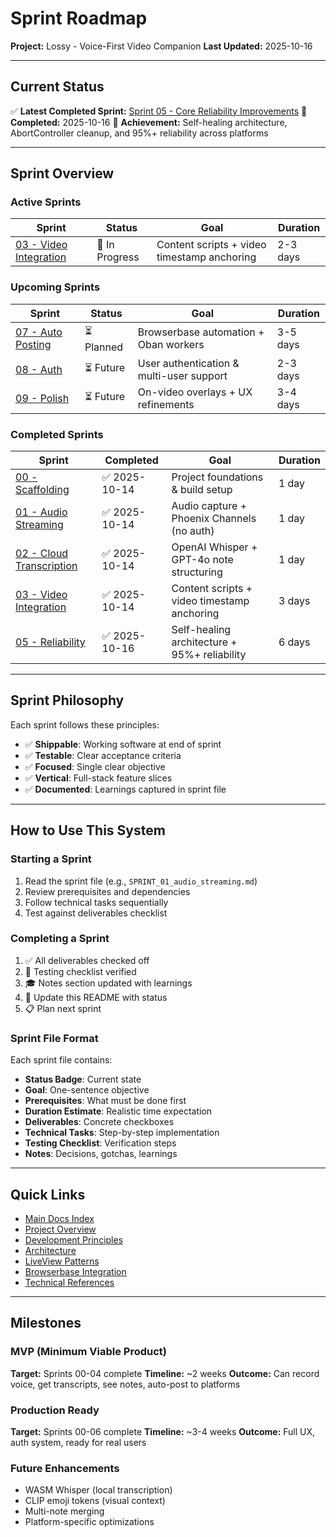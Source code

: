 # Sprint Roadmap

**Project:** Lossy - Voice-First Video Companion
**Last Updated:** 2025-10-16

---

## Current Status

✅ **Latest Completed Sprint:** [Sprint 05 - Core Reliability Improvements](./archive/SPRINT_05_reliability_improvements.md)
📅 **Completed:** 2025-10-16
🎯 **Achievement:** Self-healing architecture, AbortController cleanup, and 95%+ reliability across platforms

---

## Sprint Overview

### Active Sprints

| Sprint | Status | Goal | Duration |
|--------|--------|------|----------|
| [03 - Video Integration](./SPRINT_03_video_integration.md) | 🚧 In Progress | Content scripts + video timestamp anchoring | 2-3 days |

### Upcoming Sprints

| Sprint | Status | Goal | Duration |
|--------|--------|------|----------|
| [07 - Auto Posting](./SPRINT_07_auto_posting.md) | ⏳ Planned | Browserbase automation + Oban workers | 3-5 days |
| [08 - Auth](./SPRINT_08_auth.md) | ⏳ Future | User authentication & multi-user support | 2-3 days |
| [09 - Polish](./SPRINT_09_polish.md) | ⏳ Future | On-video overlays + UX refinements | 3-4 days |

### Completed Sprints

| Sprint | Completed | Goal | Duration |
|--------|-----------|------|----------|
| [00 - Scaffolding](./archive/SPRINT_00_scaffolding.md) | ✅ 2025-10-14 | Project foundations & build setup | 1 day |
| [01 - Audio Streaming](./archive/SPRINT_01_audio_streaming.md) | ✅ 2025-10-14 | Audio capture + Phoenix Channels (no auth) | 1 day |
| [02 - Cloud Transcription](./archive/SPRINT_02_transcription.md) | ✅ 2025-10-14 | OpenAI Whisper + GPT-4o note structuring | 1 day |
| [03 - Video Integration](./SPRINT_03_video_integration.md) | ✅ 2025-10-14 | Content scripts + video timestamp anchoring | 3 days |
| [05 - Reliability](./archive/SPRINT_05_reliability_improvements.md) | ✅ 2025-10-16 | Self-healing architecture + 95%+ reliability | 6 days |

---

## Sprint Philosophy

Each sprint follows these principles:

- ✅ **Shippable**: Working software at end of sprint
- ✅ **Testable**: Clear acceptance criteria
- ✅ **Focused**: Single clear objective
- ✅ **Vertical**: Full-stack feature slices
- ✅ **Documented**: Learnings captured in sprint file

---

## How to Use This System

### Starting a Sprint

1. Read the sprint file (e.g., `SPRINT_01_audio_streaming.md`)
2. Review prerequisites and dependencies
3. Follow technical tasks sequentially
4. Test against deliverables checklist

### Completing a Sprint

1. ✅ All deliverables checked off
2. 📝 Testing checklist verified
3. 🎓 Notes section updated with learnings
4. 🔄 Update this README with status
5. 📋 Plan next sprint

### Sprint File Format

Each sprint file contains:
- **Status Badge**: Current state
- **Goal**: One-sentence objective
- **Prerequisites**: What must be done first
- **Duration Estimate**: Realistic time expectation
- **Deliverables**: Concrete checkboxes
- **Technical Tasks**: Step-by-step implementation
- **Testing Checklist**: Verification steps
- **Notes**: Decisions, gotchas, learnings

---

## Quick Links

- [Main Docs Index](../INDEX.md)
- [Project Overview](../01_OVERVIEW.md)
- [Development Principles](../02_PRINCIPLES.md)
- [Architecture](../03_ARCHITECTURE.md)
- [LiveView Patterns](../04_LIVEVIEW_PATTERNS.md)
- [Browserbase Integration](../05_BROWSERBASE_INTEGRATION.md)
- [Technical References](../TECHNICAL_REFERENCES.md)

---

## Milestones

### MVP (Minimum Viable Product)
**Target:** Sprints 00-04 complete
**Timeline:** ~2 weeks
**Outcome:** Can record voice, get transcripts, see notes, auto-post to platforms

### Production Ready
**Target:** Sprints 00-06 complete
**Timeline:** ~3-4 weeks
**Outcome:** Full UX, auth system, ready for real users

### Future Enhancements
- WASM Whisper (local transcription)
- CLIP emoji tokens (visual context)
- Multi-note merging
- Platform-specific optimizations
